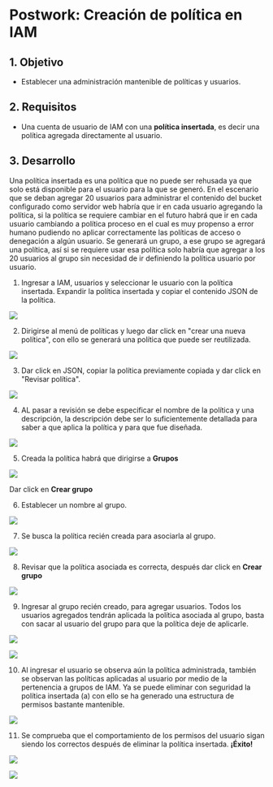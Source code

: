 # Postwork: Creación de política en IAM

## 1. Objetivo
- Establecer una administración mantenible de políticas y usuarios.

## 2. Requisitos
- Una cuenta de usuario de IAM con una **política insertada**, es decir una política agregada directamente al usuario.

## 3. Desarrollo 
Una política insertada es una política que no puede ser rehusada ya que solo está disponible para el usuario para la que se generó. En el escenario que se deban agregar 20 usuarios para administrar el contenido del bucket configurado como servidor web habría que ir en cada usuario agregando la política, si la política se requiere cambiar en el futuro habrá que ir en cada usuario cambiando a política proceso en el cual es muy propenso a error humano pudiendo no aplicar correctamente las políticas de acceso o denegación a algún usuario. Se generará un grupo, a ese grupo se agregará una política, así si se requiere usar esa política solo habría que agregar a los 20 usuarios al grupo sin necesidad de ir definiendo la política usuario por usuario.

1. Ingresar a IAM, usuarios y seleccionar le usuario con la política insertada. Expandir la política insertada y copiar el contenido JSON de la política.

<img src="img/r1-politica-insertada-copiar.png"></img>

2. Dirigirse al menú de políticas y luego dar click en "crear una nueva política", con ello se generará una política que puede ser reutilizada.

<img src="img/r1-add-new-policy.png"></img>

3. Dar click en JSON, copiar la política previamente copiada y dar click en "Revisar política".

<img src="img/r1-json-policy.png"></img>

4. AL pasar a revisión se debe especificar el nombre de la política y una descripción, la descripción debe ser lo suficientemente detallada para saber a que aplica la política y para que fue diseñada.

<img src="img/r1-add-shared-policy.png"></img>

5. Creada la política habrá que dirigirse a **Grupos**

<img src="img/r1-add-group-menu.png"></img>

Dar click en **Crear grupo**

6. Establecer un nombre al grupo.

<img src="img/r1-add-group.png"></img>

7. Se busca la política recién creada para asociarla al grupo.

<img src="img/r1-add-policy-to-grouo.png"></img>

8. Revisar que la política asociada es correcta, después dar click en **Crear grupo**

<img src="img/r1-add-group-done.png"></img>

9. Ingresar al grupo recién creado, para agregar usuarios. Todos los usuarios agregados tendrán aplicada la política asociada al grupo, basta con sacar al usuario del grupo para que la política deje de aplicarle.

<img src="img/r1-add-user.png"></img>

<img src="img/r1-add-user-done.png"></img>

10. Al ingresar el usuario se observa aún la política administrada, también se observan las políticas aplicadas al usuario por medio de la pertenencia a grupos de IAM. Ya se puede eliminar con seguridad la política insertada (a) con ello se ha generado una estructura de permisos bastante mantenible.

<img src="img/r1-remove-inserted-policy.png"></img>

11. Se comprueba que el comportamiento de los permisos del usuario sigan siendo los correctos después de eliminar la política insertada. **¡Éxito!**

<img src="img/r1-access-denied-bucket-01.png"></img>

<img src="img/r1-access-granted.png"></img>
